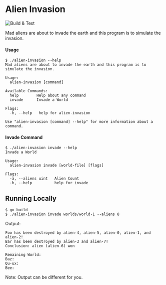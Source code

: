 # Alien Invasion

![Build & Test](https://github.com/harry-hov/alien-invasion/actions/workflows/go.yml/badge.svg)

Mad aliens are about to invade the earth and this program is to simulate the invasion.

#### Usage

```
$ ./alien-invasion --help
Mad aliens are about to invade the earth and this program is to simulate the invasion.

Usage:
  alien-invasion [command]

Available Commands:
  help        Help about any command
  invade      Invade a World

Flags:
  -h, --help   help for alien-invasion

Use "alien-invasion [command] --help" for more information about a command.
```

#### Invade Command

  ```
  $ ./alien-invasion invade --help
  Invade a World

  Usage:
    alien-invasion invade [world-file] [flags]

  Flags:
    -a, --aliens uint   Alien Count
    -h, --help          help for invade
  ```

## Running Locally

```
$ go build
$ ./alien-invasion invade worlds/world-1 --aliens 8
```

Output: 
```
Foo has been destroyed by alien-4, alien-5, alien-0, alien-1, and alien-2!
Bar has been destroyed by alien-3 and alien-7!
Conclusion: alien (alien-6) won

Remaining World:
Baz:
Qu-ux:
Bee:
```

Note: Output can be different for you.
